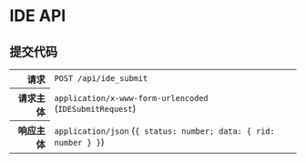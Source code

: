 # IDE API

## 提交代码

<table>
  <tr>
    <th align="right">请求</th>
    <td><code>POST /api/ide_submit</code></td>
  </tr>
  <tr>
    <th align="right">请求主体</th>
    <td><code>application/x-www-form-urlencoded</code> (<code>IDESubmitRequest</code>)</td>
  </tr>
  <tr>
    <th align="right">响应主体</th>
    <td><code>application/json</code> (<code>{ status: number; data: { rid: number } }</code>)</td>
  </tr>
</table>
